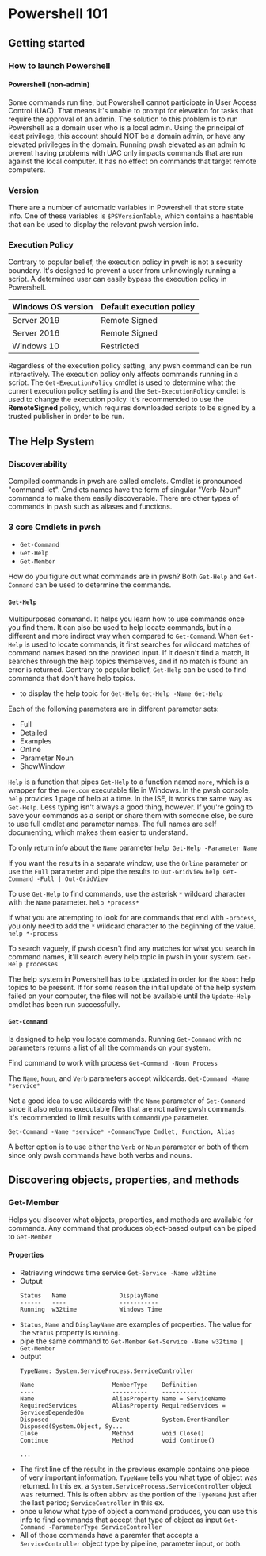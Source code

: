 # Powershell 101

## Getting started

### How to launch Powershell

#### Powershell (non-admin)
Some commands run fine, but Powershell cannot participate in User Access Control (UAC).
That means it's unable to prompt for elevation for tasks that require the approval of
an admin. The solution to this problem is to run Powershell as a domain user who is a
local admin. Using the principal of least privilege, this account should NOT be a domain
admin, or have any elevated privileges in the domain. Running pwsh elevated as an admin
to prevent having problems with UAC only impacts commands that are run against the local
computer. It has no effect on commands that target remote computers.

### Version
There are a number of automatic variables in Powershell that store state info. One
of these variables is `$PSVersionTable`, which contains a hashtable that can be used to
display the relevant pwsh version info.

### Execution Policy
Contrary to popular belief, the execution policy in pwsh is not a security boundary.
It's designed to prevent a user from unknowingly running a script. A determined user
can easily bypass the execution policy in Powershell.

| Windows OS version | Default execution policy |
| --- | --- |
| Server 2019 | Remote Signed |
| Server 2016 | Remote Signed |
| Windows 10 | Restricted |

Regardless of the execution policy setting, any pwsh command can be run interactively.
The execution policy only affects commands running in a script. The `Get-ExecutionPolicy`
cmdlet is used to determine what the current execution policy setting is and the
`Set-ExecutionPolicy` cmdlet is used to change the execution policy. It's recommended
to use the **RemoteSigned** policy, which requires downloaded scripts to be signed by
a trusted publisher in order to be run.

## The Help System

### Discoverability
Compiled commands in pwsh are called cmdlets. Cmdlet is pronounced "command-let". Cmdlets
names have the form of singular "Verb-Noun" commands to make them easily discoverable. There
are other types of commands in pwsh such as aliases and functions.

### 3 core Cmdlets in pwsh
* `Get-Command`
* `Get-Help`
* `Get-Member`

How do you figure out what commands are in pwsh? Both `Get-Help` and `Get-Command` can be
used to determine the commands.

#### `Get-Help`
Multipurposed command. It helps you learn how to use commands once you find them. It can
also be used to help locate commands, but in a different and more indirect way when compared
to `Get-Command`. When `Get-Help` is used to locate commands, it first searches for wildcard
matches of command names based on the provided input. If it doesn't find a match, it searches
through the help topics themselves, and if no match is found an error is returned. Contrary
to popular belief, `Get-Help` can be used to find commands that don't have help topics.

* to display the help topic for `Get-Help` `Get-Help -Name Get-Help`

Each of the following parameters are in different parameter sets:
* Full
* Detailed
* Examples
* Online
* Parameter Noun
* ShowWindow

`Help` is a function that pipes `Get-Help` to a function named `more`, which is a wrapper
for the `more.com` executable file in Windows. In the pwsh console, `help` provides 1 page
of help at a time. In the ISE, it works the same way as `Get-Help`. Less typing isn't
always a good thing, however. If you're going to save your commands as a script or share
them with someone else, be sure to use full cmdlet and parameter names. The full names
are self documenting, which makes them easier to understand.

To only return info about the `Name` parameter
`help Get-Help -Parameter Name`

If you want the results in a separate window, use the `Online` parameter or use the
`Full` parameter and pipe the results to `Out-GridView`
`help Get-Command -Full | Out-GridView`

To use `Get-Help` to find commands, use the asterisk `*` wildcard character with
the `Name` parameter. `help *process*`

If what you are attempting to look for are commands that end with `-process`, you
only need to add the `*` wildcard character to the beginning of the value.
`help *-process`

To search vaguely, if pwsh doesn't find any matches for what you search in command
names, it'll search every help topic in pwsh in your system. `Get-Help processes`

The help system in Powershell has to be updated in order for the `About` help topics
to be present. If for some reason the initial update of the help system failed on
your computer, the files will not be available until the `Update-Help` cmdlet has
been run successfully.

#### `Get-Command`
Is designed to help you locate commands. Running `Get-Command` with no parameters
returns a list of all the commands on your system.

Find command to work with process
`Get-Command -Noun Process`

The `Name`, `Noun`, and `Verb` parameters accept wildcards.
`Get-Command -Name *service*`

Not a good idea to use wildcards with the `Name` parameter of `Get-Command` since
it also returns executable files that are not native pwsh commands. It's recommended
to limit results with `CommandType` parameter.

`Get-Command -Name *service* -CommandType Cmdlet, Function, Alias`

A better option is to use either the `Verb` or `Noun` parameter or both of them
since only pwsh commands have both verbs and nouns.

## Discovering objects, properties, and methods

### Get-Member
Helps you discover what objects, properties, and methods are available for commands.
Any command that produces object-based output can be piped to `Get-Member`

#### Properties
* Retrieving windows time service `Get-Service -Name w32time`
* Output
  ```pwsh
  Status   Name               DisplayName
  ------   ----               -----------
  Running  w32time            Windows Time
  ```
* `Status`, `Name` and `DisplayName` are examples of properties. The value for the
  `Status` property is `Running`.
* pipe the same command to `Get-Member` `Get-Service -Name w32time | Get-Member`
* output
  ```pwsh
  TypeName: System.ServiceProcess.ServiceController

  Name                      MemberType    Definition
  ----                      ----------    ----------
  Name                      AliasProperty Name = ServiceName
  RequiredServices          AliasProperty RequiredServices = ServicesDependedOn
  Disposed                  Event         System.EventHandler Disposed(System.Object, Sy...
  Close                     Method        void Close()
  Continue                  Method        void Continue()

  ...

  ```
* The first line of the results in the previous example contains one piece of very
  important information. `TypeName` tells you what type of object was returned.
  In this ex, a `System.ServiceProcess.ServiceController` object was returned. This
  is often abbrv as the portion of the `TypeName` just after the last period; `ServiceController`
  in this ex.
* once u know what type of object a command produces, you can use this info to
  find commands that accept that type of object as input
  `Get-Command -ParameterType ServiceController`
* All of those commands have a paremter that accepts a `ServiceController` object
  type by pipeline, parameter input, or both.

